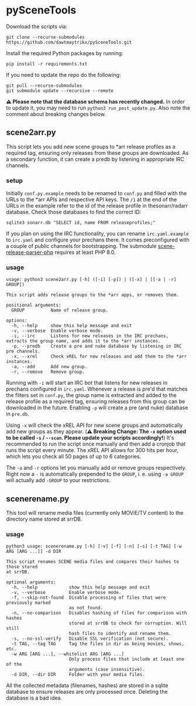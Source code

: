 # pySceneTools
Download the scripts via:
```
git clone --recurse-submodules https://github.com/dawtmaytrikx/pySceneTools.git
```

Install the required Python packages by running:
```
pip install -r requirements.txt
```

If you need to update the repo do the following:
```
git pull --recurse-submodules
git submodule update --recursive --remote
```

**⚠️ Please note that the database schema has recently changed.** In order to update
it, you may need to run `python3 run_post_update.py`. Also note the comment about breaking
changes below.


## scene2arr.py
This script lets you add new scene groups to *arr release profiles as a required 
tag, ensuring only releases from these groups are downloaded. As a secondary
function, it can create a predb by listening in appropriate IRC channels.

### setup
Initially `conf.py.example` needs to be renamed to `conf.py` and filled with the
URLs to the *arr APIs and respective API keys. The `/1` at the end of the URLs
in the example refer to the id of the release profile in thesonarr/radarr 
database. Check those databases to find the correct ID:
```
sqlite3 sonarr.db "SELECT id, name FROM releaseprofiles;"
```

If you plan on using the IRC functionality, you can rename `irc.yaml.example` to `irc.yaml` 
and configure your prechans there. It comes preconfigured with a couple of public channels
for bootstrapping. The submodule [scene-release-parser-php](https://github.com/pr0pz/scene-release-parser-php) 
requires at least PHP 8.0.


### usage
```
usage: python3 scene2arr.py [-h] ([-i] [-p]) | ([-x] | [[-a | -r] GROUP])

This script adds release groups to the *arr apps, or removes them.

positional arguments:
  GROUP          Name of release group.

options:
  -h, --help     show this help message and exit
  -v, --verbose  Enable verbose mode.
  -i, --irc      Listens for new releases in the IRC prechans, extracts the group name, and adds it to the *arr instances.
  -p, --predb    Create a pre and nuke database by listening in IRC pre channels.
  -x, --xrel     Check xREL for new releases and add them to the *arr instances.
  -a, --add      Add new group.
  -r, --remove   Remove group.
```
Running with `-i` will start an IRC bot that listens for new releases in prechans
configured in `irc.yaml`. Whenever a release is pre'd that matches the filters 
set in `conf.py`, the group name is extracted and added to the release profile
as a required tag, ensuring releases from this group can be downloaded in the
future. Enabling `-p` will create a pre (and nuke) database in `pre.db`.

Using `-x` will check the xREL API for new scene groups and automatically add
new groups as they appear. (**⚠️ Breaking Change: The `-x` option used to be
called `-s` / `--scan`. Please update your scripts accordingly!**) It's
recommended to run the script once manually and then add a cronjob that runs the
script every minute. The xREL API allows for 300 hits per hour, which lets you
check all 50 pages of up to 6 categories.

The `-a` and `-r` options let you manually add or remove groups respectively.
Right now a `-` is automatically prepended to the `GROUP`, i. e. using `-a
GROUP` will actually add `-GROUP` to your restrictions.

## scenerename.py
This tool will rename media files (currently only MOViE/TV content) to the
directory name stored at srrDB.

### usage
```
python3 usage: scenerename.py [-h] [-v] [-f] [-n] [-s] [-t TAG] [-w ARG [ARG ...]] -d DIR

This script renames SCENE media files and compares their hashes to those stored
at srrDB.

optional arguments:
  -h, --help            show this help message and exit
  -v, --verbose         Enable verbose mode.
  -f, --skip-not-found  Disable processing of files that were previously marked
                        as not found.
  -n, --no-comparison   Disables hashing of files for comparison with hashes
                        stored at srrDB to check for corruption. Will still
                        hash files to identify and rename them.
  -s, --no-ssl-verify   Disable SSL verification (not secure).
  -t TAG, --tag TAG     Tag the files in dir as being movies, shows, etc.
  -w ARG [ARG ...], --whitelist ARG [ARG ...]
                        Only process files that include at least one of the
                        arguments (case insensitive).
  -d DIR, --dir DIR     Folder with your media files.
```
All the collected metadata (filenames, hashes) are stored in a sqlite database
to ensure releases are only processed once. Deleting the database is a bad idea.
